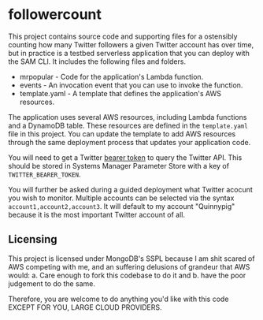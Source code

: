 # followercount

This project contains source code and supporting files for a ostensibly counting how many Twitter followers a given Twitter account has over time, but in practice is a testbed serverless application that you can deploy with the SAM CLI. It includes the following files and folders.

- mrpopular - Code for the application's Lambda function.
- events - An invocation event that you can use to invoke the function.
- template.yaml - A template that defines the application's AWS resources.

The application uses several AWS resources, including Lambda functions and a DynamoDB table. These resources are defined in the `template.yaml` file in this project. You can update the template to add AWS resources through the same deployment process that updates your application code.

You will need to get a Twitter [bearer token](https://developer.twitter.com/en/docs/authentication/overview) to query the Twitter API. This should be stored in Systems Manager Parameter Store with a key of `TWITTER_BEARER_TOKEN`. 

You will further be asked during a guided deployment what Twitter acocunt you wish to monitor. Multiple accounts can be selected via the syntax `account1,account2,account3`. It will default to my account "Quinnypig" because it is the most important Twitter account of all.

## Licensing

This project is licensed under MongoDB's SSPL because I am shit scared of AWS competing with me, and an suffering delusions of grandeur that AWS would:
a. Care enough to fork this codebase to do it and
b. have the poor judgement to do the same. 

Therefore, you are welcome to do anything you'd like with this code EXCEPT FOR YOU, LARGE CLOUD PROVIDERS. 
